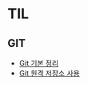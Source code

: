 # TIL

## GIT
- [Git 기본 정리](./git/240111_git_intro.md)
- [Git 원격 저장소 사용](./git/240112_git_remote.md)